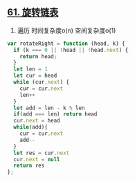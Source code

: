 ## [61. 旋转链表](https://leetcode-cn.com/problems/rotate-list/)

1. 遍历 时间复杂度o(n) 空间复杂度o(1)
```js
var rotateRight = function (head, k) {
  if (k === 0 || !head || !head.next) {
    return head;
  }
  let len = 1
  let cur = head
  while (cur.next) {
    cur = cur.next
    len++
  }
  let add = len - k % len
  if(add === len) return head
  cur.next = head
  while(add){
    cur = cur.next
    add--
  }
  let res = cur.next
  cur.next = null
  return res
};
```